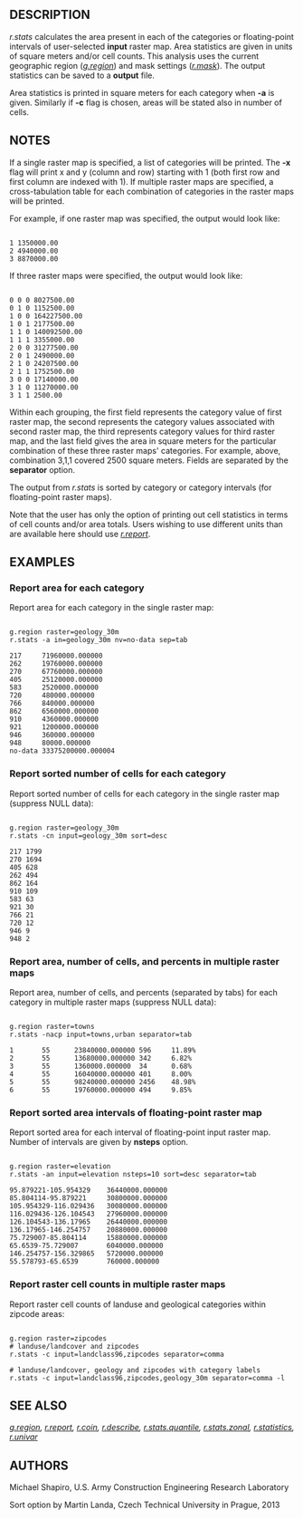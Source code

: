 
## DESCRIPTION

*r.stats* calculates the area present in each of the categories
or floating-point intervals of user-selected **input** raster map. Area
statistics are given in units of square meters and/or cell
counts. This analysis uses the current geographic region
(*[g.region](g.region.html)*) and mask settings
(*[r.mask](r.mask.html)*). The output statistics can
be saved to a **output** file.

Area statistics is printed in square meters for each category
when **-a** is given. Similarly if **-c** flag is chosen, areas
will be stated also in number of cells.

## NOTES

If a single raster map is specified, a list of categories will be printed.
The **-x** flag will print x and y (column and row) starting with 1
(both first row and first column are indexed with 1). If multiple raster maps
are specified, a cross-tabulation table for each combination of categories in
the raster maps will be printed.

For example, if one raster map was specified, the output would look like:

```

1 1350000.00
2 4940000.00
3 8870000.00

```

If three raster maps were specified, the output would look like:

```

0 0 0 8027500.00
0 1 0 1152500.00
1 0 0 164227500.00
1 0 1 2177500.00
1 1 0 140092500.00
1 1 1 3355000.00
2 0 0 31277500.00
2 0 1 2490000.00
2 1 0 24207500.00
2 1 1 1752500.00
3 0 0 17140000.00
3 1 0 11270000.00
3 1 1 2500.00

```

Within each grouping, the first field represents the category value of
first raster map, the second represents the category values associated
with second raster map, the third represents category values for third
raster map, and the last field gives the area in square meters for the
particular combination of these three raster maps' categories. For
example, above, combination 3,1,1 covered 2500 square meters. Fields
are separated by the **separator** option.

The output from *r.stats* is sorted by category or category
intervals (for floating-point raster maps).

Note that the user has only the option of printing out cell statistics
in terms of cell counts and/or area totals. Users wishing to use
different units than are available here should
use *[r.report](r.report.html)*.

## EXAMPLES

### Report area for each category

Report area for each category in the single raster map:

```

g.region raster=geology_30m
r.stats -a in=geology_30m nv=no-data sep=tab

217     71960000.000000
262     19760000.000000
270     67760000.000000
405     25120000.000000
583     2520000.000000
720     480000.000000
766     840000.000000
862     6560000.000000
910     4360000.000000
921     1200000.000000
946     360000.000000
948     80000.000000
no-data 33375200000.000004

```

### Report sorted number of cells for each category

Report sorted number of cells for each category in the single raster
map (suppress NULL data):

```

g.region raster=geology_30m
r.stats -cn input=geology_30m sort=desc

217 1799
270 1694
405 628
262 494
862 164
910 109
583 63
921 30
766 21
720 12
946 9
948 2

```

### Report area, number of cells, and percents in multiple raster maps

Report area, number of cells, and percents (separated by tabs) for
each category in multiple raster maps (suppress NULL data):

```

g.region raster=towns
r.stats -nacp input=towns,urban separator=tab

1       55      23840000.000000 596     11.89%
2       55      13680000.000000 342     6.82%
3       55      1360000.000000  34      0.68%
4       55      16040000.000000 401     8.00%
5       55      98240000.000000 2456    48.98%
6       55      19760000.000000 494     9.85%

```

### Report sorted area intervals of floating-point raster map

Report sorted area for each interval of floating-point input raster
map. Number of intervals are given by **nsteps** option.

```

g.region raster=elevation
r.stats -an input=elevation nsteps=10 sort=desc separator=tab

95.879221-105.954329    36440000.000000
85.804114-95.879221     30800000.000000
105.954329-116.029436   30080000.000000
116.029436-126.104543   27960000.000000
126.104543-136.17965    26440000.000000
136.17965-146.254757    20880000.000000
75.729007-85.804114     15880000.000000
65.6539-75.729007       6040000.000000
146.254757-156.329865   5720000.000000
55.578793-65.6539       760000.000000

```

### Report raster cell counts in multiple raster maps

Report raster cell counts of landuse and geological categories within
zipcode areas:

```

g.region raster=zipcodes
# landuse/landcover and zipcodes
r.stats -c input=landclass96,zipcodes separator=comma

# landuse/landcover, geology and zipcodes with category labels
r.stats -c input=landclass96,zipcodes,geology_30m separator=comma -l

```

## SEE ALSO

*[g.region](g.region.html),
[r.report](r.report.html),
[r.coin](r.coin.html),
[r.describe](r.describe.html),
[r.stats.quantile](r.stats.quantile.html),
[r.stats.zonal](r.stats.zonal.html),
[r.statistics](r.statistics.html),
[r.univar](r.univar.html)*

## AUTHORS

Michael Shapiro, U.S. Army Construction Engineering Research Laboratory

Sort option by Martin Landa, Czech Technical University in Prague, 2013
